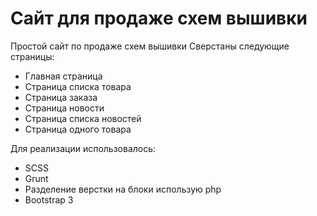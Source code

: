 # Caйт для продаже схем вышивки

Простой сайт по продаже схем вышивки
Сверстаны следующие страницы:
- Главная страница 
- Страница списка товара
- Страница заказа
- Страница новости
- Страница списка новостей
- Страница одного товара

Для реализации использовалось:
- SCSS
- Grunt
- Разделение верстки на блоки использую php
- Bootstrap 3
